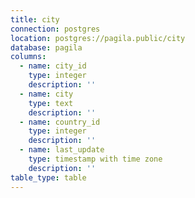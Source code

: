 ```yaml
---
title: city
connection: postgres
location: postgres://pagila.public/city
database: pagila
columns:
  - name: city_id
    type: integer
    description: ''
  - name: city
    type: text
    description: ''
  - name: country_id
    type: integer
    description: ''
  - name: last_update
    type: timestamp with time zone
    description: ''
table_type: table
---
```



